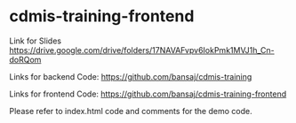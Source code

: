 # cdmis-training-frontend

Link for Slides
https://drive.google.com/drive/folders/17NAVAFvpv6IokPmk1MVJ1h_Cn-doRQom

Links for backend Code: https://github.com/bansaj/cdmis-training

Links for frontend Code: https://github.com/bansaj/cdmis-training-frontend

Please refer to index.html code and comments for the demo code.
